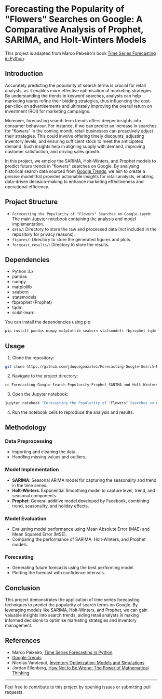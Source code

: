 # Forecasting the Popularity of "Flowers" Searches on Google: A Comparative Analysis of Prophet, SARIMA, and Holt-Winters Models
This project is adapted from Marco Peixeiro's book [Time Series Forecasting in Python](https://amzn.eu/d/eU0GuYo).

## Introduction

Accurately predicting the popularity of search terms is crucial for retail analysts, as it enables more effective optimisation of marketing strategies. By understanding the trends in keyword searches, analysts can help marketing teams refine their bidding strategies, thus influencing the cost-per-click on advertisements and ultimately improving the overall return on investment (ROI) for marketing campaigns.

Moreover, forecasting search term trends offers deeper insights into consumer behaviour. For instance, if we can predict an increase in searches for "flowers" in the coming month, retail businesses can proactively adjust their strategies. This could involve offering timely discounts, adjusting inventory levels, and ensuring sufficient stock to meet the anticipated demand. Such insights help in aligning supply with demand, improving customer satisfaction, and driving sales growth.

In this project, we employ the SARIMA, Holt-Winters, and Prophet models to predict future trends in "flowers" searches on Google. By analysing historical search data sourced from [Google Trends](https://trends.google.com/trends/explore?date=all&geo=GB&q=%2Fm%2F0c9ph5), we aim to create a precise model that provides actionable insights for retail analysts, enabling data-driven decision-making to enhance marketing effectiveness and operational efficiency.

## Project Structure

- `Forecasting the Popularity of "Flowers" Searches on Google.ipynb`: The main Jupyter notebook containing the analysis and model implementation.
- `data/`: Directory to store the raw and processed data (not included in the repository for privacy reasons).
- `figures/`: Directory to store the generated figures and plots.
- `forecast_results/`: Directory to store the results.

## Dependencies

- Python 3.x
- pandas
- numpy
- matplotlib
- seaborn
- statsmodels
- fbprophet (Prophet)
- tqdm
- scikit-learn


You can install the dependencies using pip:

```sh
pip install pandas numpy matplotlib seaborn statsmodels fbprophet tqdm scikit-learn
```

## Usage

1. Clone the repository:

```sh
git clone https://github.com/jduquegonzalez/Forecasting-Google-Search-Popularity-Prophet-SARIMA-and-Holt-Winters-Comparison.git
```

2. Navigate to the project directory:

```sh
cd Forecasting-Google-Search-Popularity-Prophet-SARIMA-and-Holt-Winters-Comparison
```

3. Open the Jupyter notebook:

```sh
jupyter notebook "Forecasting the Popularity of "Flowers" Searches on Google.ipynb"
```

4. Run the notebook cells to reproduce the analysis and results.

## Methodology

### Data Preprocessing

- Importing and cleaning the data.
- Handling missing values and outliers.

### Model Implementation

- **SARIMA**: Seasonal ARIMA model for capturing the seasonality and trend in the time series.
- **Holt-Winters**: Exponential Smoothing model to capture level, trend, and seasonal components.
- **Prophet**: General additive model developed by Facebook, combining trend, seasonality, and holiday effects.

### Model Evaluation

- Evaluating model performance using Mean Absolute Error (MAE) and Mean Squared Error (MSE).
- Comparing the performance of SARIMA, Holt-Winters, and Prophet models.

### Forecasting

- Generating future forecasts using the best performing model.
- Plotting the forecast with confidence intervals.

## Conclusion

This project demonstrates the application of time series forecasting techniques to predict the popularity of search terms on Google. By leveraging models like SARIMA, Holt-Winters, and Prophet, we can gain valuable insights into search trends, aiding retail analysts in making informed decisions to optimise marketing strategies and inventory management.

## References

- Marco Peixeiro, [Time Series Forecasting in Python](https://amzn.eu/d/eU0GuYo)
- [Google Trends](https://trends.google.com/trends/explore?date=all&geo=GB&q=%2Fm%2F0c9ph5)
- Nicolas Vandeput, [Inventory Optimization: Models and Simulations](https://amzn.eu/d/0VEXlHI)
- Jordan Ellenberg, [How Not to Be Wrong: The Power of Mathematical Thinking](https://amzn.eu/d/edXzDHa)

---

Feel free to contribute to this project by opening issues or submitting pull requests.
